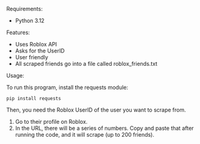 Requirements:
- Python 3.12

Features:
- Uses Roblox API
- Asks for the UserID
- User friendly
- All scraped friends go into a file called roblox_friends.txt

Usage:

To run this program, install the requests module:

```pip install requests```

Then, you need the Roblox UserID of the user you want to scrape from.

1. Go to their profile on Roblox.
2. In the URL, there will be a series of numbers. Copy and paste that after running the code, and it will scrape (up to 200 friends).

